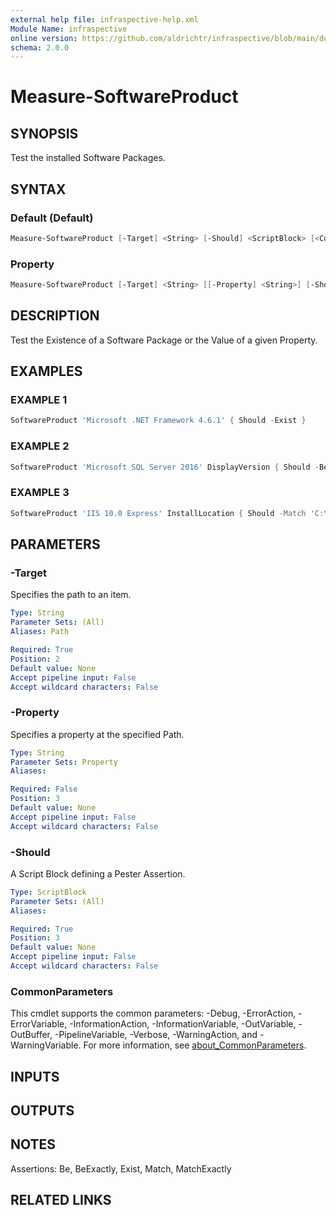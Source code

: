 ```yaml
---
external help file: infraspective-help.xml
Module Name: infraspective
online version: https://github.com/aldrichtr/infraspective/blob/main/docs/help/Measure-SoftwareProduct.md
schema: 2.0.0
---
```


# Measure-SoftwareProduct

## SYNOPSIS

Test the installed Software Packages.

## SYNTAX

### Default (Default)

```powershell
Measure-SoftwareProduct [-Target] <String> [-Should] <ScriptBlock> [<CommonParameters>]
```

### Property

```powershell
Measure-SoftwareProduct [-Target] <String> [[-Property] <String>] [-Should] <ScriptBlock> [<CommonParameters>]
```

## DESCRIPTION

Test the Existence of a Software Package or the Value of a given Property.

## EXAMPLES

### EXAMPLE 1

```powershell
SoftwareProduct 'Microsoft .NET Framework 4.6.1' { Should -Exist }
```

### EXAMPLE 2

```powershell
SoftwareProduct 'Microsoft SQL Server 2016' DisplayVersion { Should -Be 13.0.1100.286  }
```

### EXAMPLE 3

```powershell
SoftwareProduct 'IIS 10.0 Express' InstallLocation { Should -Match 'C:\Program Files (x86)' }
```

## PARAMETERS

### -Target

Specifies the path to an item.

```yaml
Type: String
Parameter Sets: (All)
Aliases: Path

Required: True
Position: 2
Default value: None
Accept pipeline input: False
Accept wildcard characters: False
```

### -Property

Specifies a property at the specified Path.

```yaml
Type: String
Parameter Sets: Property
Aliases:

Required: False
Position: 3
Default value: None
Accept pipeline input: False
Accept wildcard characters: False
```

### -Should

A Script Block defining a Pester Assertion.

```yaml
Type: ScriptBlock
Parameter Sets: (All)
Aliases:

Required: True
Position: 3
Default value: None
Accept pipeline input: False
Accept wildcard characters: False
```

### CommonParameters

This cmdlet supports the common parameters: -Debug, -ErrorAction,
-ErrorVariable, -InformationAction, -InformationVariable, -OutVariable,
-OutBuffer, -PipelineVariable, -Verbose, -WarningAction, and -WarningVariable.
For more information, see
[about_CommonParameters](http://go.microsoft.com/fwlink/?LinkID=113216).

## INPUTS

## OUTPUTS

## NOTES

Assertions: Be, BeExactly, Exist, Match, MatchExactly

## RELATED LINKS
